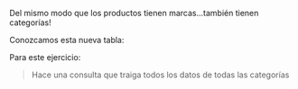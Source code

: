 Del mismo modo que los productos tienen marcas...también tienen categorías!

Conozcamos esta nueva tabla:

<div
  class='mu-erd'
  data-entities='{
    "categorias": {
      "id": {
        "type": "Integer",
        "pk": true
      },
      "nombre": {
        "type": "Text"
      },
      "id_categoria_padre" : {
        "type": "Integer",
        "fk": {
          "to": { "entity": "categorias", "column": "id" },
          "type": "many_to_one"
        }
      }
    }
  }'>
</div>

Para este ejercicio:

> Hace una consulta que traiga todos los datos de todas las categorías